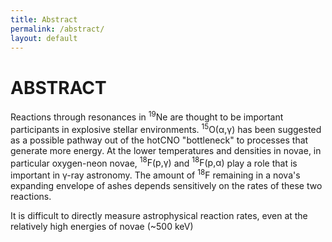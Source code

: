 ```yaml
---
title: Abstract
permalink: /abstract/
layout: default
---
```


# ABSTRACT

Reactions through resonances in <sup>19</sup>Ne are thought to be
important participants in explosive stellar environments. 
<sup>15</sup>O(α,γ) has been suggested as a possible pathway out of the hotCNO
"bottleneck" to processes that generate more energy. At the lower temperatures
and densities in novae, in particular oxygen-neon novae, <span class="nowrap">
<sup>18</sup>F(p,γ)</span> and <span class="nowrap"><sup>18</sup>F(p,α)</span>
play a role that is important in γ-ray astronomy. The amount of <sup>18</sup>F
remaining in a nova's expanding envelope of ashes depends sensitively on the
rates of these two reactions.

It is difficult to directly measure astrophysical reaction rates, even at the
relatively high energies of novae (~500 keV)